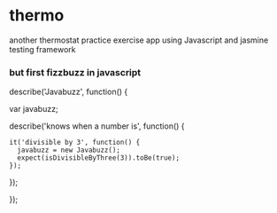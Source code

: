# thermo

another thermostat practice exercise app using Javascript and jasmine testing framework

### but first fizzbuzz in javascript


describe('Javabuzz', function() {

  var javabuzz;

  describe('knows when a number is', function() {

    it('divisible by 3', function() {
      javabuzz = new Javabuzz();
      expect(isDivisibleByThree(3)).toBe(true);
    });

  });

});






